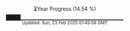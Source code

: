 <p align="center">
⏳Year Progress (14.54 %) <br>
████▁▁▁▁▁▁▁▁▁▁▁▁▁▁▁▁▁▁▁▁▁▁▁▁▁▁ <br>
<sub>Updated: Sun, 23 Feb 2025 01:45:59 GMT</sub>
</p>

